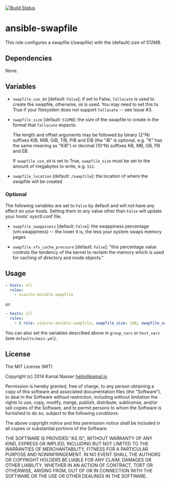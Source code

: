 [![Build Status](https://travis-ci.org/viasite-ansible/ansible-role-swapfile.svg?branch=master)](https://travis-ci.org/viasite-ansible/ansible-role-swapfile)

ansible-swapfile
================

This role configures a swapfile (/swapfile) with the (default) size of 512MB.

## Dependencies

None.

## Variables

* `swapfile_use_dd` [default: `False`]: if set to False, `fallocate` is used to create the swapfile, otherwise, `dd` is used. You may need to set this to True if your filesystem does not support `fallocate` -- see Issue #3.

* `swapfile_size` [default: `512MB`]: the size of the swapfile to create in the format that `fallocate` expects:

    The  length and offset arguments may be followed by binary (2^N) suffixes KiB, MiB, GiB, TiB, PiB and EiB (the "iB" is optional, e.g. "K" has the same meaning as "KiB") or decimal (10^N) suffixes KB, MB, GB, PB and EB.

    If `swapfile_use_dd` is set to True, `swapfile_size` must be set to the amount of megabytes to write, e.g. `512`.

* `swapfile_location` [default: `/swapfile`]: the location of where the swapfile will be created

### Optional

The following variables are set to `False` by default and will not have any effect on your hosts. Setting them to any value other than `False` will update your hosts' sysctl.conf file.

* `swapfile_swappiness` [default: `False`]: the swappiness percentage (vm.swappiness) -- the lower it is, the less your system swaps memory pages

* `swapfile_vfs_cache_pressure` [default: `False`]: "this percentage value controls the tendency of the kernel to reclaim the memory which is used for caching of directory and inode objects."

## Usage

```yaml
- hosts: all
  roles:
    - viasite-ansible.swapfile
```

or:

```yaml
- hosts: all
  roles:
    - { role: viasite-ansible.swapfile, swapfile_size: 1GB, swapfile_swappiness: 10, swapfile_location: /mnt/swapfile }
```

You can also set the variables described above in `group_vars` or `host_vars` (see `defaults/main.yml`).

## License

The MIT License (MIT)

Copyright (c) 2014 Kamal Nasser <hello@kamal.io>

Permission is hereby granted, free of charge, to any person obtaining a copy
of this software and associated documentation files (the "Software"), to deal
in the Software without restriction, including without limitation the rights
to use, copy, modify, merge, publish, distribute, sublicense, and/or sell
copies of the Software, and to permit persons to whom the Software is
furnished to do so, subject to the following conditions:

The above copyright notice and this permission notice shall be included in all
copies or substantial portions of the Software.

THE SOFTWARE IS PROVIDED "AS IS", WITHOUT WARRANTY OF ANY KIND, EXPRESS OR
IMPLIED, INCLUDING BUT NOT LIMITED TO THE WARRANTIES OF MERCHANTABILITY,
FITNESS FOR A PARTICULAR PURPOSE AND NONINFRINGEMENT. IN NO EVENT SHALL THE
AUTHORS OR COPYRIGHT HOLDERS BE LIABLE FOR ANY CLAIM, DAMAGES OR OTHER
LIABILITY, WHETHER IN AN ACTION OF CONTRACT, TORT OR OTHERWISE, ARISING FROM,
OUT OF OR IN CONNECTION WITH THE SOFTWARE OR THE USE OR OTHER DEALINGS IN THE
SOFTWARE.

